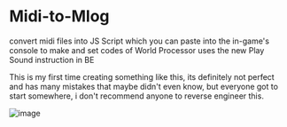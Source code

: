 # Midi-to-Mlog
convert midi files into JS Script which you can paste into the in-game's console to make and set codes of World Processor
uses the new Play Sound instruction in BE

This is my first time creating something like this, its definitely not perfect and has many mistakes that maybe didn't even know, but everyone got to start somewhere, i don't recommend anyone to reverse engineer this.

![image](https://github.com/user-attachments/assets/106e66c3-fef3-4781-9fe0-33f4453227e3)
